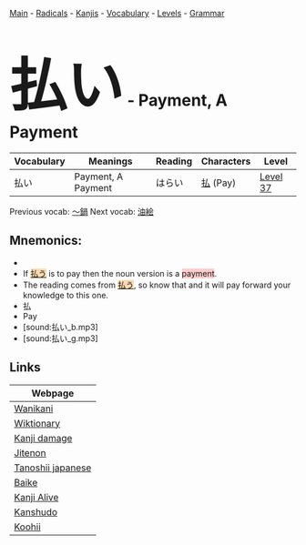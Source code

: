 <style> bigfont {font-size: 100px}</style>
[Main](../README.md) -
[Radicals](../radicals.md) -
[Kanjis](../kanjis.md) -
[Vocabulary](../vocabulary.md) -
[Levels](../levels.md) -
[Grammar](../grammar.md)
# <bigfont> 払い</bigfont> - Payment, A Payment 

| Vocabulary | Meanings | Reading | Characters | Level |
| --- | --- | --- | --- | --- |
| 払い | Payment, A Payment | はらい |  [払](../kanjis/払.md) (Pay) | [Level 37](../levels/wk_level37.md) |

Previous vocab: [〜鍋](〜鍋.md) Next vocab: [油絵](油絵.md) 

## Mnemonics:

* 
* If <span style="background-color:#fed8b1"> [払う](https://jisho.org/search/払う)</span> is to pay then the noun version is a <span style="background-color:#ffcccb"> payment</span>.
* The reading comes from <span style="background-color:#fed8b1"> [払う](https://jisho.org/search/払う)</span>, so know that and it will pay forward your knowledge to this one.
* 払
* Pay
* [sound:払い_b.mp3]
* [sound:払い_g.mp3]


## Links 

| Webpage |
| --- |
| [Wanikani          ](https://www.wanikani.com/kanji/払い) |
| [Wiktionary        ](https://en.wiktionary.org/wiki/払い) |
| [Kanji damage      ](http://www.kanjidamage.com/kanji/search?utf8=✓&q=払い) |
| [Jitenon           ](https://jitenon.com/kanji/払い) |
| [Tanoshii japanese ](https://www.tanoshiijapanese.com/dictionary/kanji.cfm?k=払い) |
| [Baike             ](https://baike.baidu.com/item/払い) |
| [Kanji Alive       ](https://app.kanjialive.com/払い) |
| [Kanshudo          ](https://www.kanshudo.com/searchmn?q=払い) |
| [Koohii            ](https://kanji.koohii.com/study/kanji/払い) |
